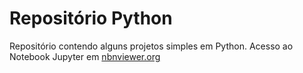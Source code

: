 # Repositório Python

Repositório contendo alguns projetos simples em Python. Acesso ao Notebook Jupyter em [nbnviewer.org](https://nbviewer.org/github/educcamara/python/blob/main/READMEnotebook.ipynb)